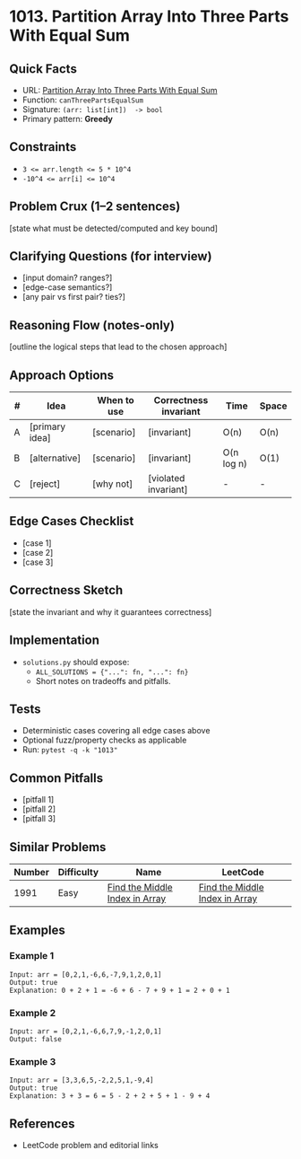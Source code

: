 # 1013. Partition Array Into Three Parts With Equal Sum

## Quick Facts

- URL: [Partition Array Into Three Parts With Equal Sum](https://leetcode.com/problems/partition-array-into-three-parts-with-equal-sum/)
- Function: `canThreePartsEqualSum`
- Signature: `(arr: list[int])  -> bool`
- Primary pattern: **Greedy**

## Constraints

- `3 <= arr.length <= 5 * 10^4`
- `-10^4 <= arr[i] <= 10^4`

## Problem Crux (1–2 sentences)

[state what must be detected/computed and key bound]

## Clarifying Questions (for interview)

- [input domain? ranges?]
- [edge-case semantics?]
- [any pair vs first pair? ties?]

## Reasoning Flow (notes-only)

[outline the logical steps that lead to the chosen approach]

## Approach Options

| # | Idea | When to use | Correctness invariant | Time | Space |
|---|------|-------------|-----------------------|------|-------|
| A | [primary idea] | [scenario] | [invariant] | O(n) | O(n) |
| B | [alternative] | [scenario] | [invariant] | O(n log n) | O(1) |
| C | [reject] | [why not] | [violated invariant] | - | - |

## Edge Cases Checklist

- [case 1]
- [case 2]
- [case 3]

## Correctness Sketch

[state the invariant and why it guarantees correctness]

## Implementation

- `solutions.py` should expose:
  - `ALL_SOLUTIONS = {"...": fn, "...": fn}`
  - Short notes on tradeoffs and pitfalls.

## Tests

- Deterministic cases covering all edge cases above
- Optional fuzz/property checks as applicable
- Run: `pytest -q -k "1013"`

## Common Pitfalls

- [pitfall 1]
- [pitfall 2]
- [pitfall 3]

## Similar Problems

| Number | Difficulty | Name | LeetCode |
|---|---|---|---|
| 1991 | Easy | [Find the Middle Index in Array](../1991-find-the-middle-index-in-array/readme.md) | [Find the Middle Index in Array](https://leetcode.com/problems/find-the-middle-index-in-array/) |

## Examples

### Example 1

```text
Input: arr = [0,2,1,-6,6,-7,9,1,2,0,1]
Output: true
Explanation: 0 + 2 + 1 = -6 + 6 - 7 + 9 + 1 = 2 + 0 + 1
```

### Example 2

```text
Input: arr = [0,2,1,-6,6,7,9,-1,2,0,1]
Output: false
```

### Example 3

```text
Input: arr = [3,3,6,5,-2,2,5,1,-9,4]
Output: true
Explanation: 3 + 3 = 6 = 5 - 2 + 2 + 5 + 1 - 9 + 4
```

## References

- LeetCode problem and editorial links
